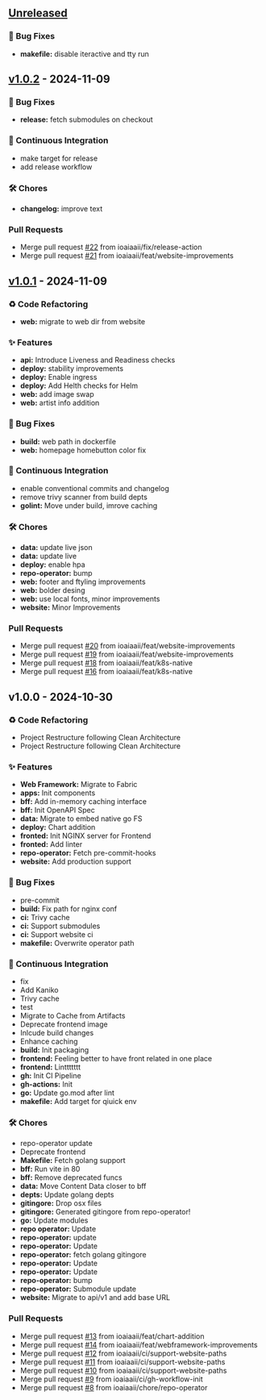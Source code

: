 <a name="unreleased"></a>
## [Unreleased]

### 🐛 Bug Fixes
- **makefile:** disable iteractive and tty run


<a name="v1.0.2"></a>
## [v1.0.2] - 2024-11-09
### 🐛 Bug Fixes
- **release:** fetch submodules on checkout

### 👷 Continuous Integration
- make target for release
- add release workflow

### 🛠️ Chores
- **changelog:** improve text

### Pull Requests
- Merge pull request [#22](https://github.com/ioaiaaii/ioaiaaii.net/issues/22) from ioaiaaii/fix/release-action
- Merge pull request [#21](https://github.com/ioaiaaii/ioaiaaii.net/issues/21) from ioaiaaii/feat/website-improvements


<a name="v1.0.1"></a>
## [v1.0.1] - 2024-11-09
### ♻️ Code Refactoring
- **web:** migrate to web dir from website

### ✨ Features
- **api:** Introduce Liveness and Readiness checks
- **deploy:** stability improvements
- **deploy:** Enable ingress
- **deploy:** Add Helth checks for Helm
- **web:** add image swap
- **web:** artist info addition

### 🐛 Bug Fixes
- **build:** web path in dockerfile
- **web:** homepage homebutton color fix

### 👷 Continuous Integration
- enable conventional commits and changelog
- remove trivy scanner from build depts
- **golint:** Move under build, imrove caching

### 🛠️ Chores
- **data:** update live json
- **data:** update live
- **deploy:** enable hpa
- **repo-operator:** bump
- **web:** footer and ftyling improvements
- **web:** bolder desing
- **web:** use local fonts, minor improvements
- **website:** Minor Improvements

### Pull Requests
- Merge pull request [#20](https://github.com/ioaiaaii/ioaiaaii.net/issues/20) from ioaiaaii/feat/website-improvements
- Merge pull request [#19](https://github.com/ioaiaaii/ioaiaaii.net/issues/19) from ioaiaaii/feat/website-improvements
- Merge pull request [#18](https://github.com/ioaiaaii/ioaiaaii.net/issues/18) from ioaiaaii/feat/k8s-native
- Merge pull request [#16](https://github.com/ioaiaaii/ioaiaaii.net/issues/16) from ioaiaaii/feat/k8s-native


<a name="v1.0.0"></a>
## v1.0.0 - 2024-10-30
### ♻️ Code Refactoring
- Project Restructure following Clean Architecture
- Project Restructure following Clean Architecture

### ✨ Features
- **Web Framework:** Migrate to Fabric
- **apps:** Init components
- **bff:** Add in-memory caching interface
- **bff:** Init OpenAPI Spec
- **data:** Migrate to embed native go FS
- **deploy:** Chart addition
- **fronted:** Init NGINX server for Frontend
- **fronted:** Add linter
- **repo-operator:** Fetch pre-commit-hooks
- **website:** Add production support

### 🐛 Bug Fixes
- pre-commit
- **build:** Fix path for nginx conf
- **ci:** Trivy cache
- **ci:** Support submodules
- **ci:** Support website ci
- **makefile:** Overwrite operator path

### 👷 Continuous Integration
- fix
- Add Kaniko
- Trivy cache
- test
- Migrate to Cache from Artifacts
- Deprecate frontend image
- Inlcude build changes
- Enhance caching
- **build:** Init packaging
- **frontend:** Feeling better to have front related in one place
- **frontend:** Linttttttt
- **gh:** Init CI Pipeline
- **gh-actions:** Init
- **go:** Update go.mod after lint
- **makefile:** Add target for qiuick env

### 🛠️ Chores
- repo-operator update
- Deprecate frontend
- **Makefile:** Fetch golang support
- **bff:** Run vite in 80
- **bff:** Remove deprecated funcs
- **data:** Move Content Data closer to bff
- **depts:** Update golang depts
- **gitingore:** Drop osx files
- **gitingore:** Generated gitingore from repo-operator!
- **go:** Update modules
- **repo operator:** Update
- **repo-operator:** update
- **repo-operator:** Update
- **repo-operator:** fetch golang gitingore
- **repo-operator:** Update
- **repo-operator:** Update
- **repo-operator:** bump
- **repo-operator:** Submodule update
- **website:** Migrate to api/v1 and add base URL

### Pull Requests
- Merge pull request [#13](https://github.com/ioaiaaii/ioaiaaii.net/issues/13) from ioaiaaii/feat/chart-addition
- Merge pull request [#14](https://github.com/ioaiaaii/ioaiaaii.net/issues/14) from ioaiaaii/feat/webframework-improvements
- Merge pull request [#12](https://github.com/ioaiaaii/ioaiaaii.net/issues/12) from ioaiaaii/ci/support-website-paths
- Merge pull request [#11](https://github.com/ioaiaaii/ioaiaaii.net/issues/11) from ioaiaaii/ci/support-website-paths
- Merge pull request [#10](https://github.com/ioaiaaii/ioaiaaii.net/issues/10) from ioaiaaii/ci/support-website-paths
- Merge pull request [#9](https://github.com/ioaiaaii/ioaiaaii.net/issues/9) from ioaiaaii/ci/gh-workflow-init
- Merge pull request [#8](https://github.com/ioaiaaii/ioaiaaii.net/issues/8) from ioaiaaii/chore/repo-operator


[Unreleased]: https://github.com/ioaiaaii/ioaiaaii.net/compare/v1.0.2...HEAD
[v1.0.2]: https://github.com/ioaiaaii/ioaiaaii.net/compare/v1.0.1...v1.0.2
[v1.0.1]: https://github.com/ioaiaaii/ioaiaaii.net/compare/v1.0.0...v1.0.1
